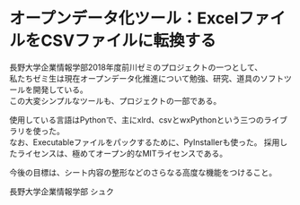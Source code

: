 # オープンデータ化ツール：ExcelファイルをCSVファイルに転換する

長野大学企業情報学部2018年度前川ゼミのプロジェクトの一つとして、  
私たちゼミ生は現在オープンデータ化推進について勉強、研究、道具のソフトツールを開発している。  
この大変シンプルなツールも、プロジェクトの一部である。

使用している言語はPythonで、主にxlrd、csvとwxPythonという三つのライブラリを使った。  
なお、Executableファイルをパックするために、PyInstallerも使った。
採用したライセンスは、極めてオープン的なMITライセンスである。

今後の目標は、シート内容の整形などのさらなる高度な機能をつけること。

長野大学企業情報学部 シュク
